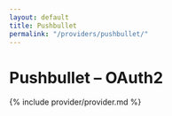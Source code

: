 ```yaml
---
layout: default
title: Pushbullet
permalink: "/providers/pushbullet/"
---
```

# Pushbullet – OAuth2

{% include provider/provider.md %}
